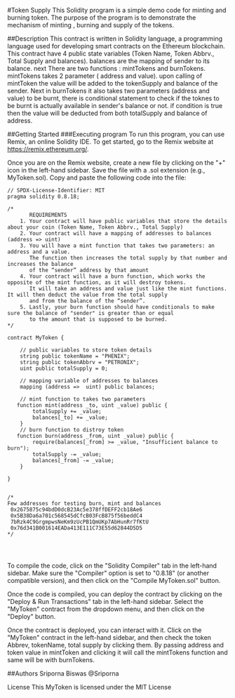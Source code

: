 #Token Supply
This Solidity program is a simple demo code for minting and burning token. The purpose of the program is to demonstrate the mechanism of minting , burning and supply of the tokens.

##Description
This contract is written in Solidity language, a programming language used for developing smart contracts on the Ethereum blockchain. This contract have 4 public state variables (Token Name, Token Abbrv., Total Supply and balances). balances are the mapping of sender to its balance. next There are two functions : mintTokens and burnTokens. mintTokens takes 2 parameter ( address and value). upon calling of mintToken the value will be added to the tokenSupply and balance of the sender. Next in burnTokens it also takes two parameters (address and value) to be burnt, there is conditional statement to check if the toknes to be burnt is actually available in sender's balance or not. if condition is true then the value will be deducted from both totalSupply and balance of address.

##Getting Started
###Executing program
To run this program, you can use Remix, an online Solidity IDE. To get started, go to the Remix website at https://remix.ethereum.org/.

Once you are on the Remix website, create a new file by clicking on the "+" icon in the left-hand sidebar. Save the file with a .sol extension (e.g., MyToken.sol). Copy and paste the following code into the file:
```
// SPDX-License-Identifier: MIT
pragma solidity 0.8.18;

/*
       REQUIREMENTS
    1. Your contract will have public variables that store the details about your coin (Token Name, Token Abbrv., Total Supply)
    2. Your contract will have a mapping of addresses to balances (address => uint)
    3. You will have a mint function that takes two parameters: an address and a value. 
       The function then increases the total supply by that number and increases the balance 
       of the “sender” address by that amount
    4. Your contract will have a burn function, which works the opposite of the mint function, as it will destroy tokens. 
       It will take an address and value just like the mint functions. It will then deduct the value from the total supply 
       and from the balance of the “sender”.
    5. Lastly, your burn function should have conditionals to make sure the balance of "sender" is greater than or equal 
       to the amount that is supposed to be burned.
*/

contract MyToken {

    // public variables to store token details
    string public tokenName = "PHENIX";
    string public tokenAbbrv = "PETRONIX";
    uint public totalSupply = 0;

    // mapping variable of addresses to balances
    mapping (address =>  uint) public balances;

    // mint function to takes two parameters
   function mint(address _to, uint _value) public {
        totalSupply += _value;
        balances[_to] += _value;
    }
    // burn function to distroy token
   function burn(address _from, uint _value) public {
        require(balances[_from] >= _value, "Insufficient balance to burn");
        totalSupply -= _value;
        balances[_from] -= _value;
    }

}


/* 
Few addresses for testing burn, mint and balances
 0x2675875c94bdD0dcB23Ac5e378ffDEFF2cb18Ae6
 0x5B38Da6a701c568545dCfcB03FcB875f56beddC4
 7bRzk4C9GrgmpwsNeKm9zUcPB1QmUKp7AbHunRr7fKtU
 0x76d341B001614EADa413E111C73E55d62844D5D5
*/


 

```
To compile the code, click on the "Solidity Compiler" tab in the left-hand sidebar. Make sure the "Compiler" option is set to "0.8.18" (or another compatible version), and then click on the "Compile MyToken.sol" button.

Once the code is compiled, you can deploy the contract by clicking on the "Deploy & Run Transactions" tab in the left-hand sidebar. Select the "MyToken" contract from the dropdown menu, and then click on the "Deploy" button.

Once the contract is deployed, you can interact with it. Click on the "MyToken" contract in the left-hand sidebar, and then check the token Abbrev, tokenName, total supply by clicking them. By passing address and token value in mintToken and clicking it will call the mintTokens function and same will be with burnTokens.

##Authors
Sriporna Biswas
@Sriporna

License
This MyToken is licensed under the MIT License


 
